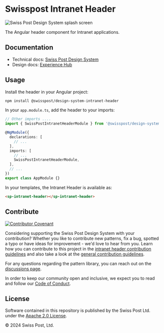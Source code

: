 # Swisspost Intranet Header

![Swiss Post Design System splash screen](https://github.com/swisspost/design-system/assets/1659006/e84f1fea-e666-4853-8c85-726a6bf22e6c)

The Angular header component for Intranet applications.

## Documentation

- Technical docs: [Swiss Post Design System](https://design-system.post.ch/#/post-samples/intranet-layout)
- Design docs: [Experience Hub](https://www.experience-hub.ch/document/2803)

## Usage

Install the header in your Angular project:

```bash
npm install @swisspost/design-system-intranet-header
```

In your `app.module.ts`, add the header to your imports:

```typescript
// Other imports ....
import { SwissPostIntranetHeaderModule } from '@swisspost/design-system-intranet-header';

@NgModule({
  declarations: [
    // ...
  ],
  imports: [
    // ...
    SwissPostIntranetHeaderModule,
  ],
  // ...
})
export class AppModule {}
```

In your templates, the Intranet Header is available as:

```html
<sp-intranet-header></sp-intranet-header>
```

## Contribute

[![Contributor Covenant](https://img.shields.io/badge/Contributor%20Covenant-2.1-4baaaa.svg)](CODE_OF_CONDUCT.md)

Considering supporting the Swiss Post Design System with your contribution? Whether you like to contribute new patterns, fix a bug, spotted a typo or have ideas for improvement - we'd love to hear from you. Learn how you can contribute to this project in the [intranet header contribution guidelines](./CONTRIBUTING.md) and also take a look at the [general contribution guidelines](../../../../CONTRIBUTING.md).

For any questions regarding the pattern library, you can reach out on the [discussions page](https://github.com/swisspost/design-system/discussions).

In order to keep our community open and inclusive, we expect you to read and follow our [Code of Conduct](/CODE_OF_CONDUCT.md).

## License

Software contained in this repository is published by the Swiss Post Ltd. under the [Apache 2.0 License](./LICENSE).

© 2024 Swiss Post, Ltd.

